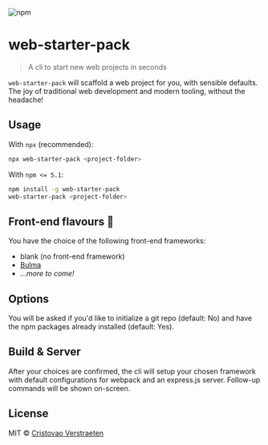 ![npm](https://img.shields.io/npm/v/web-starter-pack.svg?color=blue)

# web-starter-pack

> A cli to start new web projects in seconds

`web-starter-pack` will scaffold a web project for you, with sensible defaults. The joy of traditional web development and modern tooling, without the headache! 

## Usage

With `npx` (recommended):
```bash
npx web-starter-pack <project-folder>
```
With `npm <= 5.1`:
```bash
npm install -g web-starter-pack
web-starter-pack <project-folder>
```

## Front-end flavours 🍦
You have the choice of the following front-end frameworks:
* blank (no front-end framework)
* [Bulma](https://bulma.io)
* *...more to come!*

## Options
You will be asked if you'd like to initialize a git repo (default: No) and have the npm packages already installed (default: Yes).

## Build & Server
After your choices are confirmed, the cli will setup your chosen framework with default configurations for webpack and an express.js server. Follow-up commands will be shown on-screen.

## License

MIT &copy; [Cristovao Verstraeten](https://apleasantview.com)
